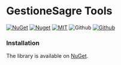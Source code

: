 # GestioneSagre Tools

[![NuGet](https://img.shields.io/nuget/v/GestioneSagre.Tools.svg?logo=nuget&style=for-the-badge)](https://www.nuget.org/packages/GestioneSagre.Tools)
[![Nuget](https://img.shields.io/nuget/dt/GestioneSagre.Tools.svg?logo=nuget&style=for-the-badge)](https://www.nuget.org/packages/GestioneSagre.Tools)
[![MIT](https://img.shields.io/github/license/GestioneSagre/GestioneSagre.Tools?logo=github&style=for-the-badge)](https://github.com/GestioneSagre/GestioneSagre.Tools/blob/master/LICENSE)
![Github](https://img.shields.io/github/last-commit/GestioneSagre/GestioneSagre.Tools?logo=github&style=for-the-badge)
[![Github](https://img.shields.io/github/contributors/GestioneSagre/GestioneSagre.Tools?logo=github&style=for-the-badge)](https://github.com/GestioneSagre/GestioneSagre.Tools/graphs/contributors)


### Installation

The library is available on [NuGet](https://www.nuget.org/packages/GestioneSagre.Tools).
